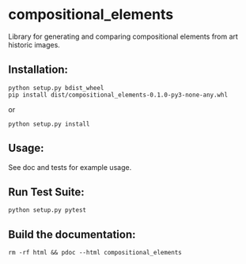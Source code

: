# compositional_elements
Library for generating and comparing compositional elements from art historic images.

## Installation:
```
python setup.py bdist_wheel
pip install dist/compositional_elements-0.1.0-py3-none-any.whl
```
or
```
python setup.py install
```

## Usage:
See doc and tests for example usage.

## Run Test Suite:
`python setup.py pytest`

## Build the documentation:
`rm -rf html && pdoc --html compositional_elements`